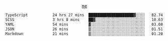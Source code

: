 <p align="center">
  <samp>
    <a href="https://yiwwhl.com">me</a>
  </samp>
</p>

<!--START_SECTION:waka-->

```txt
TypeScript           24 hrs 27 mins  ████████████████████▓░░░░   82.74 %
SCSS                 3 hrs 8 mins    ██▓░░░░░░░░░░░░░░░░░░░░░░   10.63 %
YAML                 54 mins         ▓░░░░░░░░░░░░░░░░░░░░░░░░   03.08 %
JSON                 26 mins         ▒░░░░░░░░░░░░░░░░░░░░░░░░   01.51 %
Markdown             21 mins         ▒░░░░░░░░░░░░░░░░░░░░░░░░   01.20 %
```

<!--END_SECTION:waka-->